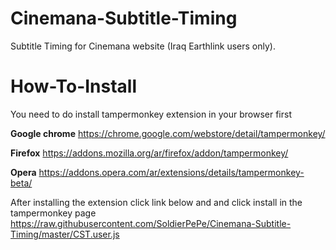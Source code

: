 # Cinemana-Subtitle-Timing
Subtitle Timing for Cinemana website (Iraq Earthlink users only).


# How-To-Install

You need to do install tampermonkey extension in your browser first


**Google chrome**
https://chrome.google.com/webstore/detail/tampermonkey/

**Firefox**
https://addons.mozilla.org/ar/firefox/addon/tampermonkey/

**Opera**
https://addons.opera.com/ar/extensions/details/tampermonkey-beta/


After installing the extension click link below and and click install in the tampermonkey page
https://raw.githubusercontent.com/SoldierPePe/Cinemana-Subtitle-Timing/master/CST.user.js
